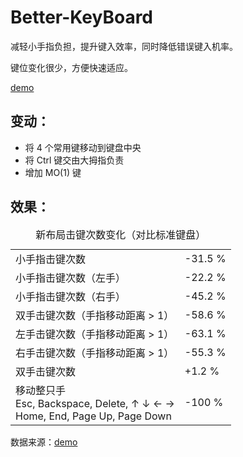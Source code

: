 
# Better-KeyBoard

减轻小手指负担，提升键入效率，同时降低错误键入机率。

键位变化很少，方便快速适应。

[demo](https://googee.github.io/Better-KeyBoard/dist)


## 变动：

- 将 4 个常用键移动到键盘中央
- 将 Ctrl 键交由大拇指负责
- 增加 MO(1) 键


## 效果：

<table>
    <caption>新布局击键次数变化（对比标准键盘）</caption>
    <tbody>
        <tr>
            <td>小手指击键次数</td>
            <td>-31.5 %</td>
        </tr>
        <tr>
            <td>小手指击键次数（左手）</td>
            <td>-22.2 %</td>
        </tr>
        <tr>
            <td>小手指击键次数（右手）</td>
            <td>-45.2 %</td>
        </tr>
        <tr>
            <td>
                双手击键次数（手指移动距离 > 1）
            </td>
            <td>-58.6 %</td>
        </tr>
        <tr>
            <td>
                左手击键次数（手指移动距离 > 1）
            </td>
            <td>-63.1 %</td>
        </tr>
        <tr>
            <td>
                右手击键次数（手指移动距离 > 1）
            </td>
            <td>-55.3 %</td>
        </tr>
        <tr>
            <td>
                双手击键次数
            </td>
            <td>+1.2 %</td>
        </tr>
        <tr>
            <td>
                移动整只手
                <br />
                Esc, Backspace, Delete, ↑ ↓ ← →
                <br />
                Home, End, Page Up, Page Down
            </td>
            <td>-100 %</td>
        </tr>
    </tbody>
</table>

数据来源：[demo](https://googee.github.io/Better-KeyBoard/dist)
